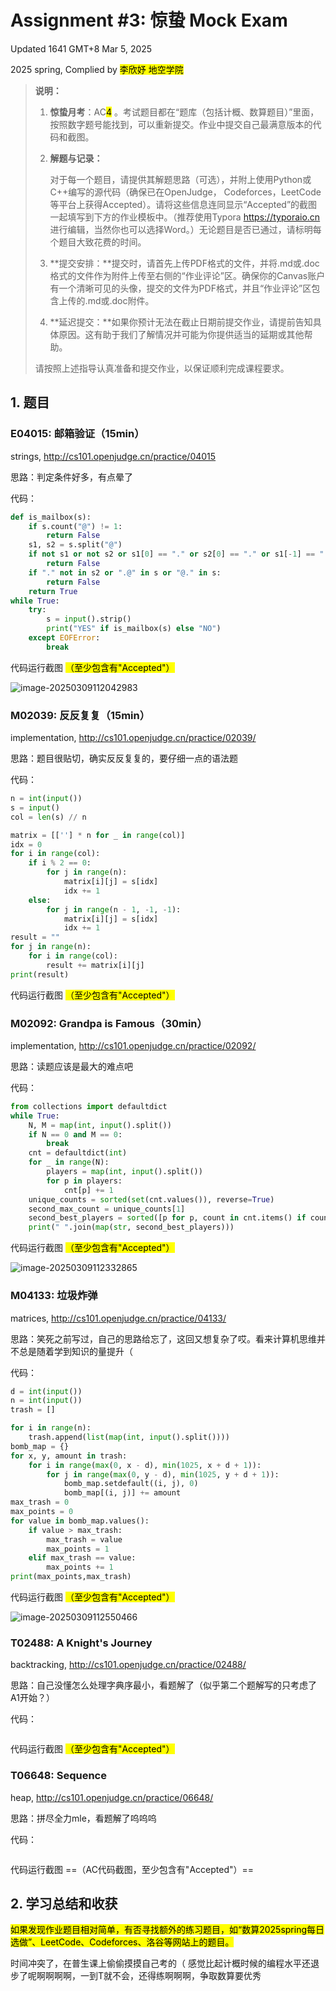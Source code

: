 # Assignment #3: 惊蛰 Mock Exam

Updated 1641 GMT+8 Mar 5, 2025

2025 spring, Complied by <mark>李欣妤 地空学院</mark>



> **说明：**
>
> 1. **惊蛰⽉考**：AC<mark>4</mark> 。考试题⽬都在“题库（包括计概、数算题目）”⾥⾯，按照数字题号能找到，可以重新提交。作业中提交⾃⼰最满意版本的代码和截图。
>
> 2. **解题与记录：**
>
>    对于每一个题目，请提供其解题思路（可选），并附上使用Python或C++编写的源代码（确保已在OpenJudge， Codeforces，LeetCode等平台上获得Accepted）。请将这些信息连同显示“Accepted”的截图一起填写到下方的作业模板中。（推荐使用Typora https://typoraio.cn 进行编辑，当然你也可以选择Word。）无论题目是否已通过，请标明每个题目大致花费的时间。
>
> 3. **提交安排：**提交时，请首先上传PDF格式的文件，并将.md或.doc格式的文件作为附件上传至右侧的“作业评论”区。确保你的Canvas账户有一个清晰可见的头像，提交的文件为PDF格式，并且“作业评论”区包含上传的.md或.doc附件。
>
> 4. **延迟提交：**如果你预计无法在截止日期前提交作业，请提前告知具体原因。这有助于我们了解情况并可能为你提供适当的延期或其他帮助。 
>
> 请按照上述指导认真准备和提交作业，以保证顺利完成课程要求。



## 1. 题目

### E04015: 邮箱验证（15min）

strings, http://cs101.openjudge.cn/practice/04015



思路：判定条件好多，有点晕了



代码：

```python
def is_mailbox(s):
    if s.count("@") != 1:
        return False  
    s1, s2 = s.split("@")  
    if not s1 or not s2 or s1[0] == "." or s2[0] == "." or s1[-1] == "." or s2[-1] == ".":
        return False
    if "." not in s2 or ".@" in s or "@." in s:
        return False
    return True
while True:
    try:
        s = input().strip()  
        print("YES" if is_mailbox(s) else "NO")  
    except EOFError:
        break 
```



代码运行截图 <mark>（至少包含有"Accepted"）</mark>

![image-20250309112042983](C:\Users\Molly\AppData\Roaming\Typora\typora-user-images\image-20250309112042983.png)



### M02039: 反反复复（15min）

implementation, http://cs101.openjudge.cn/practice/02039/



思路：题目很贴切，确实反反复复的，要仔细一点的语法题



代码：

```python
n = int(input())
s = input()
col = len(s) // n

matrix = [[''] * n for _ in range(col)]
idx = 0
for i in range(col):
    if i % 2 == 0:
        for j in range(n):
            matrix[i][j] = s[idx]
            idx += 1
    else:
        for j in range(n - 1, -1, -1):
            matrix[i][j] = s[idx]
            idx += 1
result = ""
for j in range(n):
    for i in range(col):
        result += matrix[i][j]
print(result)
```



代码运行截图 <mark>（至少包含有"Accepted"）</mark>





### M02092: Grandpa is Famous（30min）

implementation, http://cs101.openjudge.cn/practice/02092/



思路：读题应该是最大的难点吧



代码：

```python
from collections import defaultdict
while True:
    N, M = map(int, input().split())
    if N == 0 and M == 0:
        break
    cnt = defaultdict(int) 
    for _ in range(N):
        players = map(int, input().split())
        for p in players:
            cnt[p] += 1
    unique_counts = sorted(set(cnt.values()), reverse=True)
    second_max_count = unique_counts[1]  
    second_best_players = sorted([p for p, count in cnt.items() if count == second_max_count])
    print(" ".join(map(str, second_best_players)))
```



代码运行截图 <mark>（至少包含有"Accepted"）</mark>

![image-20250309112332865](C:\Users\Molly\AppData\Roaming\Typora\typora-user-images\image-20250309112332865.png)



### M04133: 垃圾炸弹

matrices, http://cs101.openjudge.cn/practice/04133/



思路：笑死之前写过，自己的思路给忘了，这回又想复杂了哎。看来计算机思维并不总是随着学到知识的量提升（



代码：

```python
d = int(input())
n = int(input())
trash = []

for i in range(n):
    trash.append(list(map(int, input().split())))
bomb_map = {}
for x, y, amount in trash:
    for i in range(max(0, x - d), min(1025, x + d + 1)):
        for j in range(max(0, y - d), min(1025, y + d + 1)):
            bomb_map.setdefault((i, j), 0)
            bomb_map[(i, j)] += amount
max_trash = 0
max_points = 0
for value in bomb_map.values():
    if value > max_trash:
        max_trash = value
        max_points = 1
    elif max_trash == value:
        max_points += 1
print(max_points,max_trash)
```



代码运行截图 <mark>（至少包含有"Accepted"）</mark>

![image-20250309112550466](C:\Users\Molly\AppData\Roaming\Typora\typora-user-images\image-20250309112550466.png)



### T02488: A Knight's Journey

backtracking, http://cs101.openjudge.cn/practice/02488/



思路：自己没懂怎么处理字典序最小，看题解了（似乎第二个题解写的只考虑了A1开始？）



代码：

```python

```



代码运行截图 <mark>（至少包含有"Accepted"）</mark>





### T06648: Sequence

heap, http://cs101.openjudge.cn/practice/06648/



思路：拼尽全力mle，看题解了呜呜呜



代码：

```python

```



代码运行截图 ==（AC代码截图，至少包含有"Accepted"）==





## 2. 学习总结和收获

<mark>如果发现作业题目相对简单，有否寻找额外的练习题目，如“数算2025spring每日选做”、LeetCode、Codeforces、洛谷等网站上的题目。</mark>


时间冲突了，在普生课上偷偷摸摸自己考的（
感觉比起计概时候的编程水平还退步了呢啊啊啊啊，一到T就不会，还得练啊啊啊，争取数算要优秀









